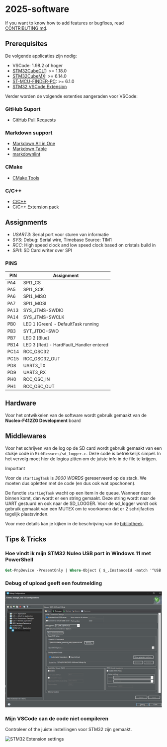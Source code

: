 # 2025-software

If you want to know how to add features or bugfixes, read [CONTRIBUTING.md](CONTRIBUTING.md "Reference to the CONTRIBUTING.md").

## Prerequisites

De volgende applicaties zijn nodig:

- VSCode: 1.98.2 of hoger
- [STM32CubeCLT](https://www.st.com/en/development-tools/stm32cubeclt.html#st-get-software): >= 1.18.0
- [STM32CubeMX](https://www.st.com/en/development-tools/stm32cubemx.html): >= 6.14.0
- [ST-MCU-FINDER-PC](https://www.st.com/en/development-tools/st-mcu-finder-pc.html): >= 6.1.0
- [STM32 VSCode Extension](https://marketplace.visualstudio.com/items?itemName=STMicroelectronics.stm32-vscode-extension)

Verder worden de volgende extenties aangeraden voor VSCode:

### GitHub Suport

- [GitHub Pull Requests](https://marketplace.visualstudio.com/items?itemName=GitHub.vscode-pull-request-github)

### Markdown support

- [Markdown All in One](https://marketplace.visualstudio.com/items?itemName=yzhang.markdown-all-in-one)
- [Markdown Table](https://marketplace.visualstudio.com/items?itemName=TakumiI.markdowntable)
- [markdownlint](https://marketplace.visualstudio.com/items?itemName=DavidAnson.vscode-markdownlint)

### CMake

- [CMake Tools](https://marketplace.visualstudio.com/items?itemName=ms-vscode.cmake-tools)

### C/C++

- [C/C++](https://marketplace.visualstudio.com/items?itemName=ms-vscode.cpptools)
- [C/C++ Extension pack](https://marketplace.visualstudio.com/items?itemName=ms-vscode.cpptools-extension-pack)

## Assignments

- *USART3*: Serial port voor sturen van informatie
- *SYS*: Debug: Serial wire, Timebase Source: TIM1
- *RCC*: High speed clock and low speed clock based on cristals build in  
- *SPI1*: SD Card writer over SPI

### PINS

| PIN  | Assignment  |
| ---- | ----------- |
| PA4  | SPI1_CS     |
| PA5  | SPI1_SCK    |
| PA6  | SPI1_MISO   |
| PA7  | SPI1_MOSI   |
| PA13 | SYS_JTMS-SWDIO |
| PA14 | SYS_JTMS-SWCLK |
| PB0  | LED 1 [Green] - DefaultTask running |
| PB3  | SYT_JTDO-SWO |
| PB7  | LED 2 [Blue] |
| PB14 | LED 3 [Red] - HardFault_Handler entered |
| PC14 | RCC_OSC32 |
| PC15 | RCC_OSC32_OUT |
| PD8  | UART3_TX |
| PD9  | UART3_RX |
| PH0  | RCC_OSC_IN |
| PH1  | RCC_OSC_OUT |

## Hardware

Voor het ontwikkelen van de software wordt gebruik gemaakt van de **Nucleo-F412ZG Development** board

## Middlewares

Voor het schrijven van de log op de SD card wordt gebruik gemaakt van een stukje code in `Middlewares/sd_logger.c`.
Deze code is betrekkelijk simpel. In het vervolg moet hier de logica zitten om de juiste info in de file te krijgen.

> [!IMPORTANT]
> Voor de `startLogTask` is *3000 WORDS* gereserveerd op de stack. We moeten dus opletten met de code (en dus ook wat opschonen).

De functie `startLogTask` wacht op een item in de queue. Wanneer deze binnen komt, dan wordt er een string gemaakt. Deze string wordt naar de UART gestuurd en ook naar de SD_LOGGER.
Voor de sd_logger wordt ook gebruik gemaakt van een MUTEX om te voorkomen dat er 2 schrijfacties tegelijk plaatsvinden.

Voor mee details kan je kijken in de beschrijving van de [bibliotheek](./docs/gwtonn_library.md).

## Tips & Tricks

### Hoe vindt ik mijn STM32 Nuleo USB port in Windows 11 met PowerShell

```ps
Get-PnpDevice -PresentOnly | Where-Object { $_.InstanceId -match '^USB' }
```

### Debug of upload geeft een foutmelding

![Debug settings](docs/images/set_debugger.png)

### Mijn VSCode can de code niet compileren

Controleer of the juiste instellingen voor STM32 zijn gemaakt.

![STM32 Extension settings](docs/images/stm32_extention_settings.png)
